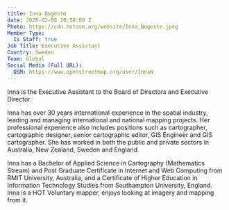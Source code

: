 ```yaml
---
title: Inna Nogeste
date: 2020-02-08 20:58:00 Z
Photo: https://cdn.hotosm.org/website/Inna_Nogeste.jpeg
Member Type:
  Is Staff: true
Job Title: Executive Assistant
Country: Sweden
Team: Global
Social Media (Full URL):
  OSM: https://www.openstreetmap.org/user/InnaN
---
```


Inna is the Executive Assistant to the Board of Directors and Executive Director.

Inna has over 30 years international experience in the spatial industry, leading and managing international and national mapping projects. Her professional experience also includes positions such as cartographer, cartographic designer, senior cartographic editor, GIS Engineer and GIS cartographer. She has worked in both the public and private sectors in Australia, New Zealand, Sweden and England.

Inna has a Bachelor of Applied Science in Cartography (Mathematics Stream) and Post Graduate Certificate in Internet and Web Computing from RMIT University, Australia, and a Certificate of Higher Education in Information Technology Studies from Southampton University, England.
Inna is a HOT Voluntary mapper, enjoys looking at imagery and mapping from it.
